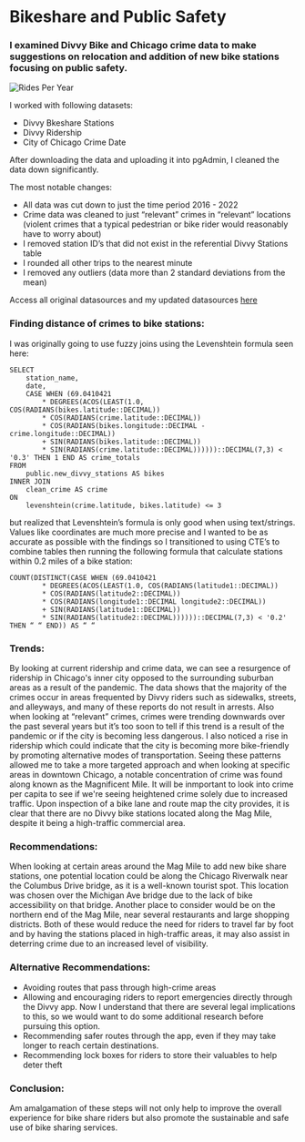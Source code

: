 # Bikeshare and Public Safety

### I examined Divvy Bike and Chicago crime data to make suggestions on relocation and addition of new bike stations focusing on public safety.

![Rides Per Year](https://user-images.githubusercontent.com/101782618/228023345-2bf7e24a-a231-4ada-b5ac-a90e209e112e.png)


I worked with following datasets:
* Divvy Bkeshare Stations
* Divvy Ridership
* City of Chicago Crime Date

After downloading the data and uploading it into pgAdmin, I cleaned the data down significantly. 

The most notable changes:
* All data was cut down to just the time period 2016 - 2022
* Crime data was cleaned to just “relevant” crimes in “relevant” locations (violent crimes that a typical pedestrian or bike rider would reasonably have to worry about)
* I removed station ID’s that did not exist in the referential Divvy Stations table
* I rounded all other trips to the nearest minute
* I removed any outliers (data more than 2 standard deviations from the mean)

Access all original datasources and my updated datasources [here](https://drive.google.com/drive/folders/1wU45gss6v1pX1oZ_xKAccQ8hZRW5DsWK?usp=sharing)

### Finding distance of crimes to bike stations:
I was originally going to use fuzzy joins using the Levenshtein formula seen here:

	SELECT
		station_name,
		date,
		CASE WHEN (69.0410421
			* DEGREES(ACOS(LEAST(1.0, COS(RADIANS(bikes.latitude::DECIMAL))
			* COS(RADIANS(crime.latitude::DECIMAL))
			* COS(RADIANS(bikes.longitude::DECIMAL - crime.longitude::DECIMAL))
			+ SIN(RADIANS(bikes.latitude::DECIMAL))
			* SIN(RADIANS(crime.latitude::DECIMAL))))))::DECIMAL(7,3) < '0.3' THEN 1 END AS crime_totals
	FROM 
		public.new_divvy_stations AS bikes
	INNER JOIN 
		clean_crime AS crime
	ON 
		levenshtein(crime.latitude, bikes.latitude) <= 3
				
but realized that Levenshtein’s formula is only good when using text/strings. Values like coordinates are much more precise and I wanted to be as accurate as possible with the findings so I transitioned to using CTE’s to combine tables then running the following formula that calculate stations within 0.2 miles of a bike station:
	
	COUNT(DISTINCT(CASE WHEN (69.0410421 
			* DEGREES(ACOS(LEAST(1.0, COS(RADIANS(latitude1::DECIMAL))
			* COS(RADIANS(latitude2::DECIMAL))
			* COS(RADIANS(longitude1::DECIMAL longitude2::DECIMAL))
			+ SIN(RADIANS(latitude1::DECIMAL))
			* SIN(RADIANS(latitude2::DECIMAL))))))::DECIMAL(7,3) < '0.2' THEN “ “ END)) AS “ “

### Trends:
By looking at current ridership and crime data, we can see a resurgence of ridership in Chicago's inner city opposed to the surrounding suburban areas as a result of the pandemic. The data shows that the majority of the crimes occur in areas frequented by Divvy riders such as sidewalks, streets, and alleyways, and many of these reports do not result in arrests.
Also when looking at “relevant” crimes, crimes were trending downwards over the past several years but it’s too soon to tell if this trend is a result of the pandemic or if the city is becoming less dangerous. 
I also noticed a rise in ridership which could indicate that the city is becoming more bike-friendly by promoting alternative modes of transportation.
Seeing these patterns allowed me to take a more targeted approach and when looking at specific areas in downtown Chicago, a notable concentration of crime was found along known as the Magnificent Mile. It will be inmportant to look into crime per capita to see if we're seeing heightened crime solely due to increased traffic. Upon inspection of a bike lane and route map the city provides, it is clear that there are no Divvy bike stations located along the Mag Mile, despite it being a high-traffic commercial area.

### Recommendations:
When looking at certain areas around the Mag Mile to add new bike share stations, one potential location could be along the Chicago Riverwalk near the Columbus Drive bridge, as it is a well-known tourist spot. This location was chosen over the Michigan Ave bridge due to the lack of bike accessibility on that bridge. Another place to consider would be on the northern end of the Mag Mile, near several restaurants and large shopping districts. Both of these would reduce the need for riders to travel far by foot and by having the stations placed in high-traffic areas, it may also assist in deterring crime due to an increased level of visibility.

### Alternative Recommendations:
* Avoiding routes that pass through high-crime areas
* Allowing and encouraging riders to report emergencies directly through the Divvy app. Now I understand that there are several legal implications to this, so we would want to do some additional research before pursuing this option.
* Recommending safer routes through the app, even if they may take longer to reach certain destinations.
* Recommending lock boxes for riders to store their valuables to help deter theft

### Conclusion:
Am amalgamation of these steps will not only help to improve the overall experience for bike share riders but also promote the sustainable and safe use of bike sharing services.
